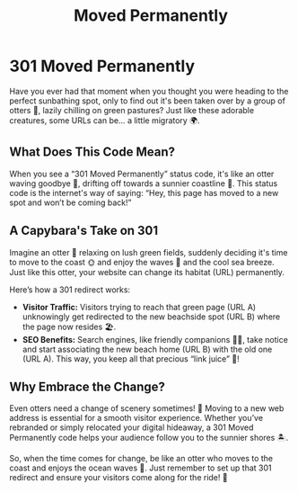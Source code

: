 ﻿---
category: 3xx
code: 301
cover: https://firebasestorage.googleapis.com/v0/b/capy-http.appspot.com/o/Capy-301-750x600.webp?alt=media
thumbnail: https://firebasestorage.googleapis.com/v0/b/capy-http.appspot.com/o/Capy-301-250x200.webp?alt=media
coverAlt: Moved Permanently
description: Moved Permanently
tags:
- 3xx
title: Moved Permanently
---


# 301 Moved Permanently

Have you ever had that moment when you thought you were heading to the perfect sunbathing spot, only to find out it's been taken over by a group of otters 🦦, lazily chilling on green pastures? Just like these adorable creatures, some URLs can be… a little migratory 🌍.

## What Does This Code Mean?

When you see a “301 Moved Permanently” status code, it's like an otter waving goodbye 👋, drifting off towards a sunnier coastline 🌊. This status code is the internet's way of saying: “Hey, this page has moved to a new spot and won’t be coming back!”
## A Capybara's Take on 301

Imagine an otter 🦦 relaxing on lush green fields, suddenly deciding it's time to move to the coast 🌞 and enjoy the waves 🌊 and the cool sea breeze. Just like this otter, your website can change its habitat (URL) permanently.

Here’s how a 301 redirect works:

- **Visitor Traffic:** Visitors trying to reach that green page (URL A) unknowingly get redirected to the new beachside spot (URL B) where the page now resides 🏖️.
- **SEO Benefits:** Search engines, like friendly companions 🕵️‍♂️, take notice and start associating the new beach home (URL B) with the old one (URL A). This way, you keep all that precious “link juice” 🍹!
  
## Why Embrace the Change?

Even otters need a change of scenery sometimes! 🌿 Moving to a new web address is essential for a smooth visitor experience. Whether you’ve rebranded or simply relocated your digital hideaway, a 301 Moved Permanently code helps your audience follow you to the sunnier shores 🏝️.

So, when the time comes for change, be like an otter who moves to the coast and enjoys the ocean waves 🌊. Just remember to set up that 301 redirect and ensure your visitors come along for the ride! 🦦